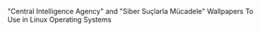 "Central Intelligence Agency" and "Siber Suçlarla Mücadele" Wallpapers To Use in Linux Operating Systems
